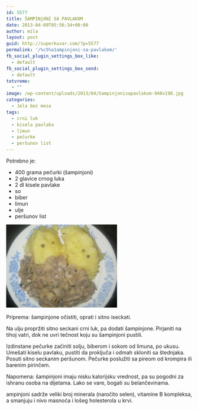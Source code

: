 ```yaml
---
id: 5577
title: ŠAMPINjONI SA PAVLAKOM
date: 2013-04-09T05:56:34+00:00
author: mila
layout: post
guid: http://superkuvar.com/?p=5577
permalink: '/%c5%a1ampinjoni-sa-pavlakom/'
fb_social_plugin_settings_box_like:
  - default
fb_social_plugin_settings_box_send:
  - default
totvreme:
  - ""
image: /wp-content/uploads/2013/04/Sampinjonisapavlakom-940x198.jpg
categories:
  - Jela bez mesa
tags:
  - crni luk
  - kisela pavlaka
  - limun
  - pečurke
  - peršunov list
---
```

Potrebno je:

  * 400 grama pečurki (šampinjoni)
  * 2 glavice crnog luka
  * 2 dl kisele pavlake
  * so
  * biber
  * limun
  * ulje
  * peršunov list

<img class="alignnone size-medium wp-image-5578" src="/wp-content/uploads/2013/04/Sampinjonisapavlakom-300x225.jpg" alt="Sampinjonisapavlakom" width="300" height="225" /> 

Priprema: šampinjone očistiti, oprati i sitno iseckati.

Na ulju propržiti sitno seckani crni luk, pa dodati šampinjone. Pirjaniti na tihoj vatri, dok ne uvri tečnost koju su šampinjoni pustili.

Izdinstane pečurke začiniti solju, biberom i sokom od limuna, po ukusu. Umešati kiselu pavlaku, pustiti da proključa i odmah skloniti sa štednjaka. Posuti sitno seckanim peršunom. Pečurke poslužiti sa pireom od krompira ili barenim pirinčem.

Napomena: šampinjoni imaju nisku kalorijsku vrednost, pa su pogodni za ishranu osoba na dijetama. Lako se vare, bogati su belančevinama.

 ampinjoni sadrže veliki broj minerala (naročito selen), vitamine B kompleksa, a smanjuju i nivo masnoća i lošeg holesterola u krvi.
